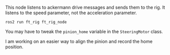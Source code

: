 This node listens to ackermann drive messages and sends them to the rig.
It listens to the speed parameter, not the acceleration parameter.

```
ros2 run ft_rig ft_rig_node
```

You may have to tweak the `pinion_home` variable in the `SteeringMotor` class.

I am working on an easier way to align the pinion and record the home position.
